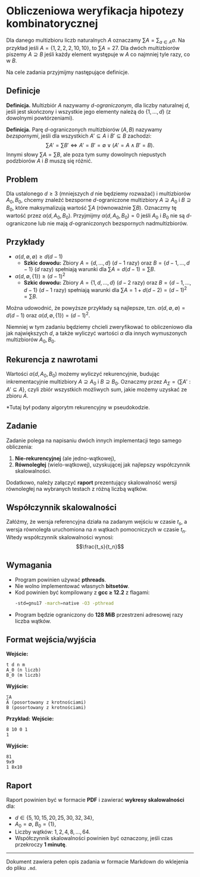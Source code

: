 # Obliczeniowa weryfikacja hipotezy kombinatorycznej

Dla danego multizbioru liczb naturalnych $A$ oznaczamy $\sum A=\sum_{a \in A} a$. Na przykład jeśli $A=\{1,2,2,2,10,10\}$, to $\sum A=27$. Dla dwóch multizbiorów piszemy $A \supseteq B$ jeśli każdy element występuje w $A$ co najmniej tyle razy, co w $B$.

Na cele zadania przyjmijmy następujące definicje.

## Definicje

**Definicja.** Multizbiór $A$ nazywamy *d-ograniczonym*, dla liczby naturalnej $d$, jeśli jest skończony i wszystkie jego elementy należą do $\{1,\dots,d\}$ (z dowolnymi powtórzeniami).

**Definicja.** Parę *d*-ograniczonych multizbiorów $(A,B)$ nazywamy *bezspornymi*, jeśli dla wszystkich $A' \subseteq A$ i $B' \subseteq B$ zachodzi:
$$\sum A' = \sum B' \iff A' = B' = \emptyset \lor (A' = A \land B' = B).$$
Innymi słowy $\sum A = \sum B$, ale poza tym sumy dowolnych niepustych podzbiorów $A$ i $B$ muszą się różnić.

## Problem

Dla ustalonego $d \geq 3$ (mniejszych $d$ nie będziemy rozważać) i multizbiorów $A_0,B_0$, chcemy znaleźć bezsporne *d*-ograniczone multizbiory $A \supseteq A_0$ i $B \supseteq B_0$, które maksymalizują wartość $\sum A$ (równoważnie $\sum B$). Oznaczmy tę wartość przez $\alpha(d,A_0,B_0)$. Przyjmijmy $\alpha(d,A_0,B_0)=0$ jeśli $A_0$ i $B_0$ nie są *d*-ograniczone lub nie mają *d*-ograniczonych bezspornych nadmultizbiorów.

## Przykłady

- $\alpha(d,\emptyset,\emptyset) \geq d(d-1)$
  - **Szkic dowodu:** Zbiory $A=\{d,\dots,d\}$ ($d-1$ razy) oraz $B=\{d-1,\dots,d-1\}$ ($d$ razy) spełniają warunki dla $\sum A=d(d-1)=\sum B$.
- $\alpha(d,\emptyset,\{1\}) \geq (d-1)^2$
  - **Szkic dowodu:** Zbiory $A=\{1,d,\dots,d\}$ ($d-2$ razy) oraz $B=\{d-1,\dots,d-1\}$ ($d-1$ razy) spełniają warunki dla $\sum A=1+d(d-2)=(d-1)^2=\sum B$.

Można udowodnić, że powyższe przykłady są najlepsze, tzn. $\alpha(d,\emptyset,\emptyset)=d(d-1)$ oraz $\alpha(d,\emptyset,\{1\})=(d-1)^2$.

Niemniej w tym zadaniu będziemy chcieli zweryfikować to obliczeniowo dla jak największych $d$, a także wyliczyć wartości $\alpha$ dla innych wymuszonych multizbiorów $A_0,B_0$.

## Rekurencja z nawrotami

Wartości $\alpha(d,A_0,B_0)$ możemy wyliczyć rekurencyjnie, budując inkrementacyjnie multizbiory $A \supseteq A_0$ i $B \supseteq B_0$. Oznaczmy przez $A_\Sigma=\{\sum A' : A' \subseteq A\}$, czyli zbiór wszystkich możliwych sum, jakie możemy uzyskać ze zbioru $A$.

*Tutaj był podany algorytm rekurencyjny w pseudokodzie.

## Zadanie

Zadanie polega na napisaniu dwóch innych implementacji tego samego obliczenia:
1. **Nie-rekurencyjnej** (ale jedno-wątkowej),
2. **Równoległej** (wielo-wątkowej), uzyskującej jak najlepszy współczynnik skalowalności.

Dodatkowo, należy załączyć **raport** prezentujący skalowalność wersji równoległej na wybranych testach z różną liczbą wątków.

## Współczynnik skalowalności

Załóżmy, że wersja referencyjna działa na zadanym wejściu w czasie $t_s$, a wersja równoległa uruchomiona na $n$ wątkach pomocniczych w czasie $t_n$. Wtedy współczynnik skalowalności wynosi:
$$\frac{t_s}{t_n}$$

## Wymagania

- Program powinien używać **pthreads**.
- Nie wolno implementować własnych **bitsetów**.
- Kod powinien być kompilowany z **gcc ≥ 12.2** z flagami:
  ```sh
  -std=gnu17 -march=native -O3 -pthread
  ```
- Program będzie ograniczony do **128 MiB** przestrzeni adresowej razy liczba wątków.

## Format wejścia/wyjścia

**Wejście:**
```
t d n m
A_0 (n liczb)
B_0 (m liczb)
```
**Wyjście:**
```
∑A
A (posortowany z krotnościami)
B (posortowany z krotnościami)
```

**Przykład:**
**Wejście:**
```
8 10 0 1
1
```
**Wyjście:**
```
81
9x9
1 8x10
```

## Raport

Raport powinien być w formacie **PDF** i zawierać **wykresy skalowalności** dla:
- $d \in \{5,10,15,20,25,30,32,34\}$,
- $A_0=\emptyset$, $B_0=\{1\}$,
- Liczby wątków: $1, 2, 4, 8, \dots, 64$.
- Współczynnik skalowalności powinien być oznaczony, jeśli czas przekroczy **1 minutę**.

---

Dokument zawiera pełen opis zadania w formacie Markdown do wklejenia do pliku `.md`.

